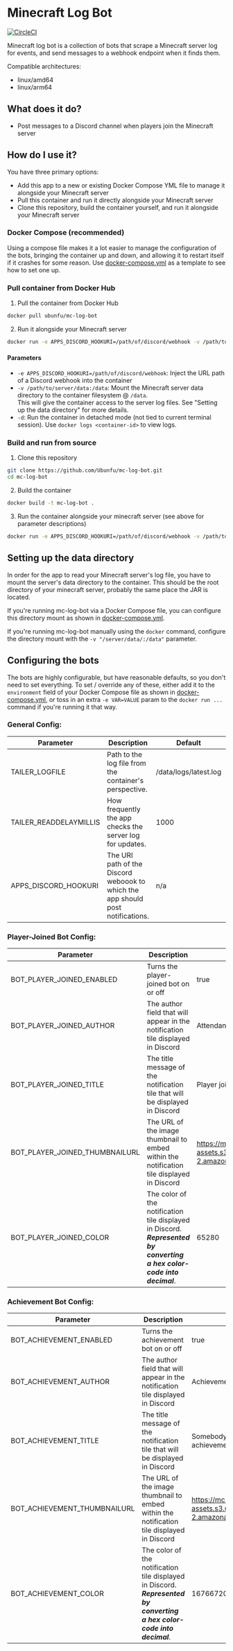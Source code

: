 # Minecraft Log Bot
[![CircleCI](https://circleci.com/gh/Ubunfu/mc-log-bot.svg?style=svg)](https://circleci.com/gh/Ubunfu/mc-log-bot)

Minecraft log bot is a collection of bots that scrape a Minecraft server log for events, and send messages to a webhook
endpoint when it finds them.

Compatible architectures: 
* linux/amd64
* linux/arm64

## What does it do?
* Post messages to a Discord channel when players join the Minecraft server

## How do I use it?
You have three primary options:
* Add this app to a new or existing Docker Compose YML file to manage it alongside your Minecraft server
* Pull this container and run it directly alongside your Minecraft server
* Clone this repository, build the container yourself, and run it alongside your Minecraft server

### Docker Compose (recommended)
Using a compose file makes it a lot easier to manage the configuration of the bots, bringing the container up and down,
 and allowing it to restart itself if it crashes for some reason. Use [docker-compose.yml](docker-compose.yml) as a 
 template to see how to set one up.
 
### Pull container from Docker Hub
1. Pull the container from Docker Hub
```bash
docker pull ubunfu/mc-log-bot
```

2. Run it alongside your Minecraft server
```bash
docker run -e APPS_DISCORD_HOOKURI=/path/of/discord/webhook -v /path/to/server/data:/data -d ubunfu/mc-log-bot
```

#### Parameters
* `-e APPS_DISCORD_HOOKURI=/path/of/discord/webhook`: Inject the URL path of a Discord webhook into the container
* `-v /path/to/server/data:/data`: Mount the Minecraft server data directory to the container filesystem @ `/data`.  
    This will give the container access to the server log files. See "Setting up the data directory" for more details.
* `-d`: Run the container in detached mode (not tied to current terminal session).  Use `docker logs <container-id>` to 
    view logs.
    
### Build and run from source
1. Clone this repository
```bash
git clone https://github.com/Ubunfu/mc-log-bot.git
cd mc-log-bot
```

2. Build the container
```bash
docker build -t mc-log-bot .
```

3. Run the container alongside your minecraft server (see above for parameter descriptions)
```bash
docker run -e APPS_DISCORD_HOOKURI=/path/of/discord/webhook -v /path/to/server/data:/data -d ubunfu/mc-log-bot
```

## Setting up the data directory
In order for the app to read your Minecraft server's log file, you have to mount the server's data directory to the 
container.  This should be the root directory of your minecraft server, probably the same place the JAR is located.

If you're running mc-log-bot via a Docker Compose file, you can configure this directory mount as shown in 
[docker-compose.yml](docker-compose.yml).

If you're running mc-log-bot manually using the `docker` command, configure the directory mount with the 
`-v "/server/data/:/data"` parameter.  

## Configuring the bots
The bots are highly configurable, but have reasonable defaults, so you don't need to set everything.  To set / override 
any of these, either add it to the `environment` field of your Docker Compose file as shown in 
[docker-compose.yml](docker-compose.yml), or toss in an extra `-e VAR=VALUE` param to the `docker run ...` command if 
you're running it that way.  

### General Config:
|Parameter | Description | Default | Required? |
|---       |---          | ---     | --- |
| TAILER_LOGFILE | Path to the log file from the container's perspective. | /data/logs/latest.log | No |
| TAILER_READDELAYMILLIS | How frequently the app checks the server log for updates. | 1000 | No |
| APPS_DISCORD_HOOKURI | The URI path of the Discord weboook to which the app should post notifications. | n/a | Yes |

### Player-Joined Bot Config:
|Parameter | Description | Default | Required? |
|---       |---          | ---     | --- |
| BOT_PLAYER_JOINED_ENABLED | Turns the player-joined bot on or off | true | No |
| BOT_PLAYER_JOINED_AUTHOR | The author field that will appear in the notification tile displayed in Discord | Attendance Bot | No |
| BOT_PLAYER_JOINED_TITLE |  The title message of the notification tile that will be displayed in Discord | Player joined the server! | No |
| BOT_PLAYER_JOINED_THUMBNAILURL | The URL of the image thumbnail to embed within the notification tile displayed in Discord | https://mc-log-bot-assets.s3.us-east-2.amazonaws.com/pickaxe.png | No |
| BOT_PLAYER_JOINED_COLOR | The color of the notification tile displayed in Discord. ***Represented by converting a hex color-code into decimal***. | 65280 | No |

### Achievement Bot Config:
|Parameter | Description | Default | Required? |
|---       |---          | ---     | --- |
| BOT_ACHIEVEMENT_ENABLED | Turns the achievement bot on or off | true | No |
| BOT_ACHIEVEMENT_AUTHOR | The author field that will appear in the notification tile displayed in Discord | Achievement Bot | No |
| BOT_ACHIEVEMENT_TITLE |  The title message of the notification tile that will be displayed in Discord | Somebody earned an achievement! | No |
| BOT_ACHIEVEMENT_THUMBNAILURL | The URL of the image thumbnail to embed within the notification tile displayed in Discord | https://mc-log-bot-assets.s3.us-east-2.amazonaws.com/trophy.png | No |
| BOT_ACHIEVEMENT_COLOR | The color of the notification tile displayed in Discord. ***Represented by converting a hex color-code into decimal***. | 16766720 | No |
